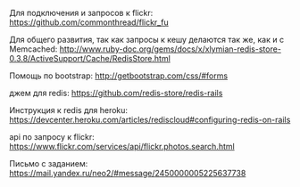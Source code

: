 Для подключения и запросов к flickr:
https://github.com/commonthread/flickr_fu

Для общего развития, так как запросы к кешу делаются так же, как и с Memcached:
http://www.ruby-doc.org/gems/docs/x/xlymian-redis-store-0.3.8/ActiveSupport/Cache/RedisStore.html

Помощь по bootstrap:
http://getbootstrap.com/css/#forms

джем для redis:
https://github.com/redis-store/redis-rails

Инструкция к redis для heroku:
https://devcenter.heroku.com/articles/rediscloud#configuring-redis-on-rails

api по запросу к flickr:
https://www.flickr.com/services/api/flickr.photos.search.html

Письмо с заданием:
https://mail.yandex.ru/neo2/#message/2450000005225637738